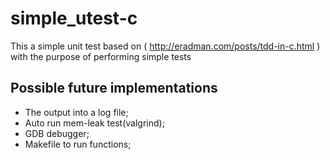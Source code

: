 # simple_utest-c

This a simple unit test based on ( http://eradman.com/posts/tdd-in-c.html ) with the purpose of performing simple tests

## Possible future implementations
- The output into a log file;
- Auto run mem-leak test(valgrind);
- GDB debugger;
- Makefile to run functions;
